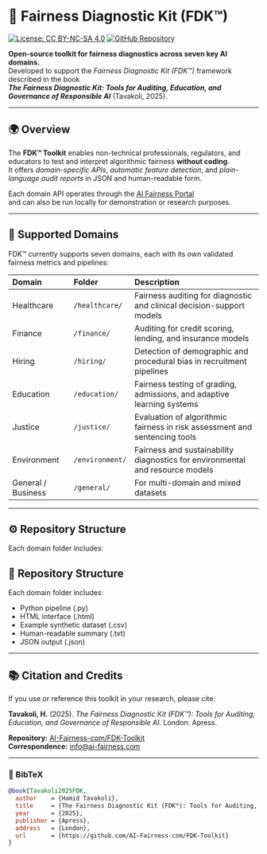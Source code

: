 # 🧭 Fairness Diagnostic  Kit (FDK™)

[![License: CC BY-NC-SA 4.0](https://img.shields.io/badge/License-CC%20BY--NC--SA%204.0-blue.svg)](https://creativecommons.org/licenses/by-nc-sa/4.0/)
[![GitHub Repository](https://img.shields.io/badge/GitHub-AI--Fairness--com%2FFDK--Toolkit-lightgrey?logo=github)](https://github.com/AI-Fairness-com/FDK-Toolkit)


**Open-source toolkit for fairness diagnostics across seven key AI domains.**  
Developed to support the *Fairness Diagnostic Kit (FDK™)* framework described in the book  
**_The Fairness Diagnostic Kit: Tools for Auditing, Education, and Governance of Responsible AI_** (Tavakoli, 2025).

---

## 🌍 Overview

The **FDK™ Toolkit** enables non-technical professionals, regulators, and educators to test and interpret algorithmic fairness **without coding**.  
It offers *domain-specific APIs*, *automatic feature detection*, and *plain-language audit reports* in JSON and human-readable form.

Each domain API operates through the [AI Fairness Portal](https://www.ai-fairness.com)  
and can also be run locally for demonstration or research purposes.

---

## 🧩 Supported Domains

FDK™ currently supports seven domains, each with its own validated fairness metrics and pipelines:

| Domain | Folder | Description |
|:--|:--|:--|
| Healthcare | `/healthcare/` | Fairness auditing for diagnostic and clinical decision-support models |
| Finance | `/finance/` | Auditing for credit scoring, lending, and insurance models |
| Hiring | `/hiring/` | Detection of demographic and procedural bias in recruitment pipelines |
| Education | `/education/` | Fairness testing of grading, admissions, and adaptive learning systems |
| Justice | `/justice/` | Evaluation of algorithmic fairness in risk assessment and sentencing tools |
| Environment | `/environment/` | Fairness and sustainability diagnostics for environmental and resource models |
| General / Business | `/general/` | For multi-domain and mixed datasets |

---

## ⚙️ Repository Structure

Each domain folder includes: 
## 🧩 Repository Structure
Each domain folder includes:
- Python pipeline (.py)
- HTML interface (.html)
- Example synthetic dataset (.csv)
- Human-readable summary (.txt)
- JSON output (.json)

---

## 📚 Citation and Credits
If you use or reference this toolkit in your research, please cite:

**Tavakoli, H.** (2025). *The Fairness Diagnostic Kit (FDK™): Tools for Auditing, Education, and Governance of Responsible AI.* London: Apress.

**Repository:** [AI-Fairness-com/FDK-Toolkit](https://github.com/AI-Fairness-com/FDK-Toolkit)  
**Correspondence:** [info@ai-fairness.com](mailto:info@ai-fairness.com)

---

### 📖 BibTeX
```bibtex
@book{Tavakoli2025FDK,
  author    = {Hamid Tavakoli},
  title     = {The Fairness Diagnostic Kit (FDK™): Tools for Auditing, Education, and Governance of Responsible AI},
  year      = {2025},
  publisher = {Apress},
  address   = {London},
  url       = {https://github.com/AI-Fairness-com/FDK-Toolkit}
}


